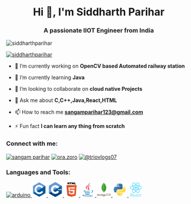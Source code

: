 <h1 align="center">Hi 👋, I'm Siddharth Parihar</h1>
<h3 align="center">A passionate IIOT Engineer from India</h3>

<p align="left"> <img src="https://komarev.com/ghpvc/?username=siddharthparihar&label=Profile%20views&color=0e75b6&style=flat" alt="siddharthparihar" /> </p>

<p align="left"> <a href="https://github.com/ryo-ma/github-profile-trophy"><img src="https://github-profile-trophy.vercel.app/?username=siddharthparihar" alt="siddharthparihar" /></a> </p>

- 🔭 I’m currently working on **OpenCV based Automated railway station**

- 🌱 I’m currently learning **Java**

- 👯 I’m looking to collaborate on **cloud native Projects**

- 💬 Ask me about **C,C++,Java,React,HTML**

- 📫 How to reach me **sangamparihar123@gmail.com**

- ⚡ Fun fact **I can learn any thing from scratch**

<h3 align="left">Connect with me:</h3>
<p align="left">
<a href="https://www.linkedin.com/in/sangam-parihar-a00a2b2a1/" target="blank"><img align="center" src="https://raw.githubusercontent.com/rahuldkjain/github-profile-readme-generator/master/src/images/icons/Social/linked-in-alt.svg" alt="sangam parihar" height="30" width="40" /></a>
<a href="https://instagram.com/ora.zoro" target="blank"><img align="center" src="https://raw.githubusercontent.com/rahuldkjain/github-profile-readme-generator/master/src/images/icons/Social/instagram.svg" alt="ora.zoro" height="30" width="40" /></a>
<a href="https://www.youtube.com/@triovlogs07/" target="blank"><img align="center" src="https://raw.githubusercontent.com/rahuldkjain/github-profile-readme-generator/master/src/images/icons/Social/youtube.svg" alt="@triovlogs07" height="30" width="40" /></a>
</p>

<h3 align="left">Languages and Tools:</h3>
<p align="left"> <a href="https://www.arduino.cc/" target="_blank" rel="noreferrer"> <img src="https://cdn.worldvectorlogo.com/logos/arduino-1.svg" alt="arduino" width="40" height="40"/> </a> <a href="https://www.cprogramming.com/" target="_blank" rel="noreferrer"> <img src="https://raw.githubusercontent.com/devicons/devicon/master/icons/c/c-original.svg" alt="c" width="40" height="40"/> </a> <a href="https://www.w3schools.com/cpp/" target="_blank" rel="noreferrer"> <img src="https://raw.githubusercontent.com/devicons/devicon/master/icons/cplusplus/cplusplus-original.svg" alt="cplusplus" width="40" height="40"/> </a> <a href="https://www.w3.org/html/" target="_blank" rel="noreferrer"> <img src="https://raw.githubusercontent.com/devicons/devicon/master/icons/html5/html5-original-wordmark.svg" alt="html5" width="40" height="40"/> </a> <a href="https://www.java.com" target="_blank" rel="noreferrer"> <img src="https://raw.githubusercontent.com/devicons/devicon/master/icons/java/java-original.svg" alt="java" width="40" height="40"/> </a> <a href="https://www.mongodb.com/" target="_blank" rel="noreferrer"> <img src="https://raw.githubusercontent.com/devicons/devicon/master/icons/mongodb/mongodb-original-wordmark.svg" alt="mongodb" width="40" height="40"/> </a> <a href="https://www.python.org" target="_blank" rel="noreferrer"> <img src="https://raw.githubusercontent.com/devicons/devicon/master/icons/python/python-original.svg" alt="python" width="40" height="40"/> </a> <a href="https://reactjs.org/" target="_blank" rel="noreferrer"> <img src="https://raw.githubusercontent.com/devicons/devicon/master/icons/react/react-original-wordmark.svg" alt="react" width="40" height="40"/> </a> </p>
